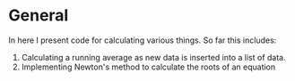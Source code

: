 # General
In here I present code for calculating various things.  So far this includes:
1.  Calculating a running average as new data is inserted into a list of data.
2.  Implementing Newton's method to calculate the roots of an equation
